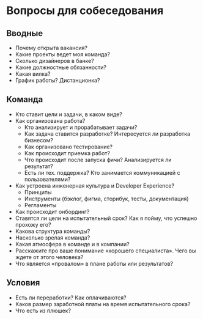 # Вопросы для собеседования

## Вводные
- Почему открыта вакансия?
- Какие проекты ведет моя команда?
- Сколько дизайнеров в банке?
- Какие должностные обязанности?
- Какая вилка?
- График работы? Дистанционка?

## Команда
- Кто ставит цели и задачи, в каком виде?
- Как организована работа?
  - Кто анализирует и прорабатывает задачи?
  - Как задача ставится разработке? Интересуется ли разработка бизнесом?
  - Как организовано тестирование?
  - Как происходит приемка работ?
  - Что происходит после запуска фичи? Анализируется ли результат?
  - Есть ли тех. поддержка? Кто занимается коммуникацией с пользователями?
- Как устроена инженерная культура и Developer Experience?
  - Принципы
  - Инструменты (бэклог, фигма, сторибук, тесты, документация)
  - Регламенты
- Как происходит онбординг?
- Ставятся ли цели на испытательный срок? Как я пойму, что успешно прохожу его?
- Какова структура команды?
- Насколько зрелая команда?
- Какая атмосфера в команде и в компании?
- Расскажите про ваше понимание «хорошего специалиста». Чего вы ждете от этого человека?
- Что является «провалом» в плане работы или результатов?

## Условия
- Есть ли переработки? Как оплачиваются?
- Каков размер заработной платы на время испытательного срока?
- Что есть из плюшек?